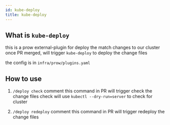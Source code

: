 ```yaml
---
id: kube-deploy
title: kube-deploy
---
```


## What is `kube-deploy`
this is a prow external-plugin for deploy the match changes to our cluster  
once PR merged, will trigger `kube-deploy` to deploy the change files

the config is in `infra/prow/plugins.yaml`

## How to use
1. `/deploy check` comment this command in PR will trigger check the change files
check will use `kubectl --dry-run=server` to check for cluster

2. `/deploy redeploy` comment this command in PR will trigger redeploy the change files